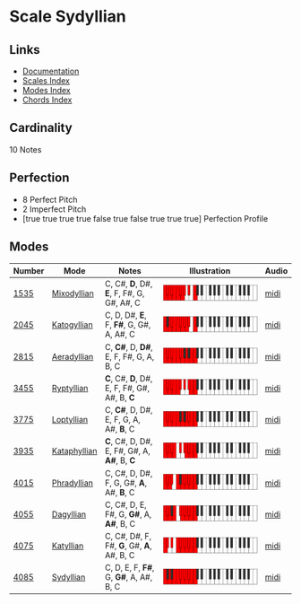 # Scale Sydyllian

## Links

- [Documentation](README.md)
- [Scales Index](Scales.md)
- [Modes Index](Modes.md)
- [Chords Index](Chords.md)

## Cardinality

10 Notes

## Perfection

- 8 Perfect Pitch
- 2 Imperfect Pitch
- [true true true true false true false true true true] Perfection Profile

## Modes

| Number | Mode | Notes | Illustration | Audio |
|--------|------|-------|--------------|-------|
| [1535](https://ianring.com/musictheory/scales/1535) | [Mixodyllian](ModeMixodyllian.md) | C, C#, **D**, D#, **E**, F, F#, G, G#, A#, C | ![CNaturalMixodyllian](ModeCNaturalMixodyllian.png) | [midi](https://github.com/edipermadi/music/blob/main/docs/ModeCNaturalMixodyllian.mid?raw=true) | 
| [2045](https://ianring.com/musictheory/scales/2045) | [Katogyllian](ModeKatogyllian.md) | C, D, D#, **E**, F, **F#**, G, G#, A, A#, C | ![CNaturalKatogyllian](ModeCNaturalKatogyllian.png) | [midi](https://github.com/edipermadi/music/blob/main/docs/ModeCNaturalKatogyllian.mid?raw=true) | 
| [2815](https://ianring.com/musictheory/scales/2815) | [Aeradyllian](ModeAeradyllian.md) | C, **C#**, D, **D#**, E, F, F#, G, A, B, C | ![CNaturalAeradyllian](ModeCNaturalAeradyllian.png) | [midi](https://github.com/edipermadi/music/blob/main/docs/ModeCNaturalAeradyllian.mid?raw=true) | 
| [3455](https://ianring.com/musictheory/scales/3455) | [Ryptyllian](ModeRyptyllian.md) | **C**, C#, **D**, D#, E, F, F#, G#, A#, B, **C** | ![CNaturalRyptyllian](ModeCNaturalRyptyllian.png) | [midi](https://github.com/edipermadi/music/blob/main/docs/ModeCNaturalRyptyllian.mid?raw=true) | 
| [3775](https://ianring.com/musictheory/scales/3775) | [Loptyllian](ModeLoptyllian.md) | C, **C#**, D, D#, E, F, G, A, A#, **B**, C | ![CNaturalLoptyllian](ModeCNaturalLoptyllian.png) | [midi](https://github.com/edipermadi/music/blob/main/docs/ModeCNaturalLoptyllian.mid?raw=true) | 
| [3935](https://ianring.com/musictheory/scales/3935) | [Kataphyllian](ModeKataphyllian.md) | **C**, C#, D, D#, E, F#, G#, A, **A#**, B, **C** | ![CNaturalKataphyllian](ModeCNaturalKataphyllian.png) | [midi](https://github.com/edipermadi/music/blob/main/docs/ModeCNaturalKataphyllian.mid?raw=true) | 
| [4015](https://ianring.com/musictheory/scales/4015) | [Phradyllian](ModePhradyllian.md) | C, C#, D, D#, F, G, G#, **A**, A#, **B**, C | ![CNaturalPhradyllian](ModeCNaturalPhradyllian.png) | [midi](https://github.com/edipermadi/music/blob/main/docs/ModeCNaturalPhradyllian.mid?raw=true) | 
| [4055](https://ianring.com/musictheory/scales/4055) | [Dagyllian](ModeDagyllian.md) | C, C#, D, E, F#, G, **G#**, A, **A#**, B, C | ![CNaturalDagyllian](ModeCNaturalDagyllian.png) | [midi](https://github.com/edipermadi/music/blob/main/docs/ModeCNaturalDagyllian.mid?raw=true) | 
| [4075](https://ianring.com/musictheory/scales/4075) | [Katyllian](ModeKatyllian.md) | C, C#, D#, F, F#, **G**, G#, **A**, A#, B, C | ![CNaturalKatyllian](ModeCNaturalKatyllian.png) | [midi](https://github.com/edipermadi/music/blob/main/docs/ModeCNaturalKatyllian.mid?raw=true) | 
| [4085](https://ianring.com/musictheory/scales/4085) | [Sydyllian](ModeSydyllian.md) | C, D, E, F, **F#**, G, **G#**, A, A#, B, C | ![CNaturalSydyllian](ModeCNaturalSydyllian.png) | [midi](https://github.com/edipermadi/music/blob/main/docs/ModeCNaturalSydyllian.mid?raw=true) | 
